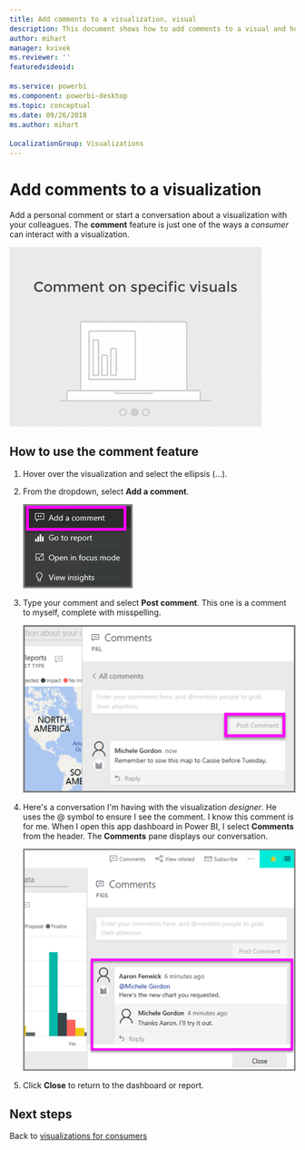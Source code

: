 ```yaml
---
title: Add comments to a visualization, visual
description: This document shows how to add comments to a visual and how to use comments to have conversations about a visual.
author: mihart
manager: kvivek
ms.reviewer: ''
featuredvideoid: 

ms.service: powerbi
ms.component: powerbi-desktop
ms.topic: conceptual
ms.date: 09/26/2018
ms.author: mihart

LocalizationGroup: Visualizations
---
```

# Add comments to a visualization
Add a personal comment or start a conversation about a visualization with your colleagues. The **comment** feature is just one of the ways a *consumer* can interact with a visualization. 

![comments video](media/end-user-comment/comment.gif)

## How to use the comment feature

1. Hover over the visualization and select the ellipsis (...).    
2. From the dropdown, select **Add a comment**.

    ![Add a comment is first choice](media/end-user-comment/power-bi-comment.png)  

3.  Type your comment and select **Post comment**. This one is a comment to myself, complete with misspelling.

    ![Add a comment to self](media/end-user-comment/power-bi-comment-self2.png)  

4. Here's a conversation I'm having with the visualization *designer*. He uses the @ symbol to ensure I see the comment. I know this comment is for me. When I open this app dashboard in Power BI, I select **Comments** from the header. The **Comments** pane displays our conversation. 

    ![Add a comment mention](media/end-user-comment/power-bi-comment-mention.png)  


5. Click **Close** to return to the dashboard or report.

## Next steps
Back to [visualizations for consumers](end-user-visualizations.md)    
<!--[Select a visualization to open a report](end-user-open-report.md)-->